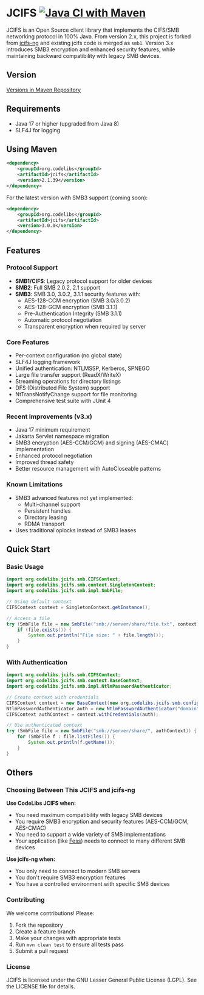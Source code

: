 JCIFS
[![Java CI with Maven](https://github.com/codelibs/jcifs/actions/workflows/maven.yml/badge.svg)](https://github.com/codelibs/jcifs/actions/workflows/maven.yml)
=====

JCIFS is an Open Source client library that implements the CIFS/SMB networking protocol in 100% Java.
From version 2.x, this project is forked from [jcifs-ng](https://github.com/AgNO3/jcifs-ng) and existing jcifs code is merged as `smb1`.
Version 3.x introduces SMB3 encryption and enhanced security features, while maintaining backward compatibility with legacy SMB devices.

## Version

[Versions in Maven Repository](https://repo1.maven.org/maven2/org/codelibs/jcifs/)

## Requirements

- Java 17 or higher (upgraded from Java 8)
- SLF4J for logging

## Using Maven

```xml
<dependency>
    <groupId>org.codelibs</groupId>
    <artifactId>jcifs</artifactId>
    <version>2.1.39</version>
</dependency>
```

For the latest version with SMB3 support (coming soon):
```xml
<dependency>
    <groupId>org.codelibs</groupId>
    <artifactId>jcifs</artifactId>
    <version>3.0.0</version>
</dependency>
```

## Features

### Protocol Support
 * **SMB1/CIFS**: Legacy protocol support for older devices
 * **SMB2**: Full SMB 2.0.2, 2.1 support
 * **SMB3**: SMB 3.0, 3.0.2, 3.1.1 security features with:
   - AES-128-CCM encryption (SMB 3.0/3.0.2)
   - AES-128-GCM encryption (SMB 3.1.1)
   - Pre-Authentication Integrity (SMB 3.1.1)
   - Automatic protocol negotiation
   - Transparent encryption when required by server

### Core Features
 * Per-context configuration (no global state)
 * SLF4J logging framework
 * Unified authentication: NTLMSSP, Kerberos, SPNEGO
 * Large file transfer support (ReadX/WriteX)
 * Streaming operations for directory listings
 * DFS (Distributed File System) support
 * NtTransNotifyChange support for file monitoring
 * Comprehensive test suite with JUnit 4

### Recent Improvements (v3.x)
 * Java 17 minimum requirement
 * Jakarta Servlet namespace migration
 * SMB3 encryption (AES-CCM/GCM) and signing (AES-CMAC) implementation
 * Enhanced protocol negotiation
 * Improved thread safety
 * Better resource management with AutoCloseable patterns

### Known Limitations
 * SMB3 advanced features not yet implemented:
   - Multi-channel support
   - Persistent handles
   - Directory leasing
   - RDMA transport
 * Uses traditional oplocks instead of SMB3 leases

## Quick Start

### Basic Usage

```java
import org.codelibs.jcifs.smb.CIFSContext;
import org.codelibs.jcifs.smb.context.SingletonContext;
import org.codelibs.jcifs.smb.impl.SmbFile;

// Using default context
CIFSContext context = SingletonContext.getInstance();

// Access a file
try (SmbFile file = new SmbFile("smb://server/share/file.txt", context)) {
    if (file.exists()) {
        System.out.println("File size: " + file.length());
    }
}
```

### With Authentication

```java
import org.codelibs.jcifs.smb.CIFSContext;
import org.codelibs.jcifs.smb.context.BaseContext;
import org.codelibs.jcifs.smb.impl.NtlmPasswordAuthenticator;

// Create context with credentials
CIFSContext context = new BaseContext(new org.codelibs.jcifs.smb.config.PropertyConfiguration());
NtlmPasswordAuthenticator auth = new NtlmPasswordAuthenticator("domain", "username", "password");
CIFSContext authContext = context.withCredentials(auth);

// Use authenticated context
try (SmbFile file = new SmbFile("smb://server/share/", authContext)) {
    for (SmbFile f : file.listFiles()) {
        System.out.println(f.getName());
    }
}
```

## Others

### Choosing Between This JCIFS and jcifs-ng

**Use CodeLibs JCIFS when:**
- You need maximum compatibility with legacy SMB devices
- You require SMB3 encryption and security features (AES-CCM/GCM, AES-CMAC)
- You need to support a wide variety of SMB implementations
- Your application (like [Fess](https://github.com/codelibs/fess)) needs to connect to many different SMB devices

**Use jcifs-ng when:**
- You only need to connect to modern SMB servers
- You don't require SMB3 encryption features
- You have a controlled environment with specific SMB devices

### Contributing

We welcome contributions! Please:
1. Fork the repository
2. Create a feature branch
3. Make your changes with appropriate tests
4. Run `mvn clean test` to ensure all tests pass
5. Submit a pull request

### License

JCIFS is licensed under the GNU Lesser General Public License (LGPL). See the LICENSE file for details.
